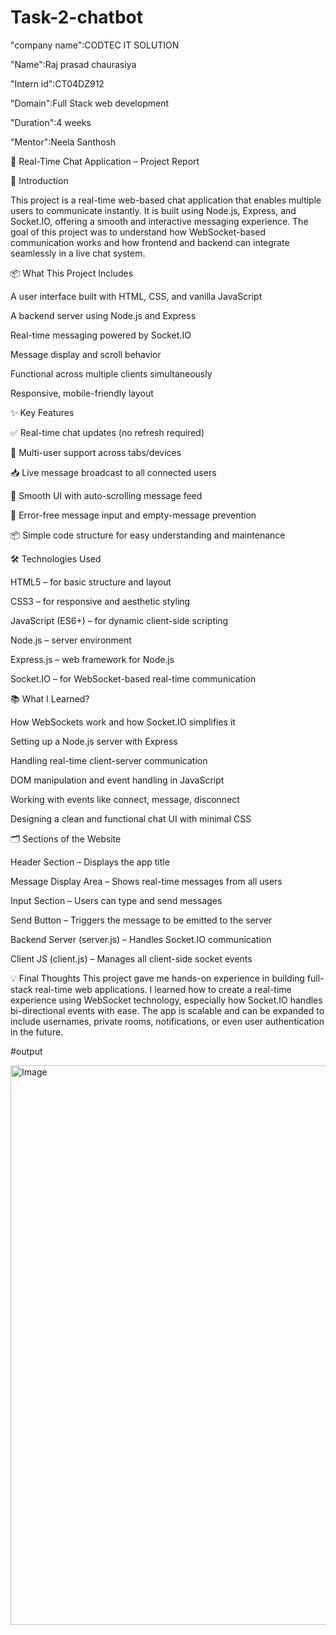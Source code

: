 # Task-2-chatbot

"company name":CODTEC IT SOLUTION

"Name":Raj prasad chaurasiya

"Intern id":CT04DZ912

"Domain":Full Stack web development

"Duration":4 weeks

"Mentor":Neela Santhosh

💬 Real-Time Chat Application – Project Report

📘 Introduction

This project is a real-time web-based chat application that enables multiple users to communicate instantly. It is built using Node.js, Express, and Socket.IO, offering a smooth and interactive messaging experience. The goal of this project was to understand how WebSocket-based communication works and how frontend and backend can integrate seamlessly in a live chat system.

📦 What This Project Includes

A user interface built with HTML, CSS, and vanilla JavaScript

A backend server using Node.js and Express

Real-time messaging powered by Socket.IO

Message display and scroll behavior

Functional across multiple clients simultaneously

Responsive, mobile-friendly layout

✨ Key Features

✅ Real-time chat updates (no refresh required)

👥 Multi-user support across tabs/devices

📥 Live message broadcast to all connected users

🔁 Smooth UI with auto-scrolling message feed

🧪 Error-free message input and empty-message prevention

📦 Simple code structure for easy understanding and maintenance

🛠 Technologies Used

HTML5 – for basic structure and layout

CSS3 – for responsive and aesthetic styling

JavaScript (ES6+) – for dynamic client-side scripting

Node.js – server environment

Express.js – web framework for Node.js

Socket.IO – for WebSocket-based real-time communication

📚 What I Learned?

How WebSockets work and how Socket.IO simplifies it

Setting up a Node.js server with Express

Handling real-time client-server communication

DOM manipulation and event handling in JavaScript

Working with events like connect, message, disconnect

Designing a clean and functional chat UI with minimal CSS

🗂 Sections of the Website

Header Section – Displays the app title

Message Display Area – Shows real-time messages from all users

Input Section – Users can type and send messages

Send Button – Triggers the message to be emitted to the server

Backend Server (server.js) – Handles Socket.IO communication

Client JS (client.js) – Manages all client-side socket events

💡 Final Thoughts
This project gave me hands-on experience in building full-stack real-time web applications. I learned how to create a real-time experience using WebSocket technology, especially how Socket.IO handles bi-directional events with ease. The app is scalable and can be expanded to include usernames, private rooms, notifications, or even user authentication in the future.

#output

<img width="1822" height="895" alt="Image" src="https://github.com/user-attachments/assets/3530f3d4-ce77-4721-9a88-29b95fdfd740" />
